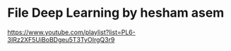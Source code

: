 # File Deep Learning by hesham asem 

https://www.youtube.com/playlist?list=PL6-3IRz2XF5UiBoBDgeu5T3TyOIrgQ3r9
